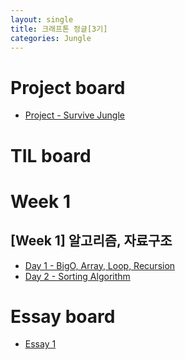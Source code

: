 ```yaml
---
layout: single
title: 크래프톤 정글[3기]
categories: Jungle
---
```


# Project board

* [Project - Survive Jungle](https://github.com/1stApplePie/survive_jungle)


# TIL board

# Week 1

## [Week 1] 알고리즘, 자료구조

* [Day 1 - BigO, Array, Loop, Recursion](https://1stapplepie.github.io/jungle/array_loop_recursion/)
* [Day 2 - Sorting Algorithm](https://1stapplepie.github.io/jungle/sorting/)

# Essay board

* [Essay 1](https://1stapplepie.github.io/jungle/essay/)